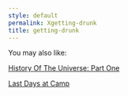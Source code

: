 ```yaml
---
style: default
permalink: Xgetting-drunk
title: getting-drunk
---
```

You may also like:

[History Of The Universe: Part One](http://scp-wiki.net/history-of-the-universe-part-one)

[Last Days at Camp](http://scp-wiki.net/last-days-at-camp)
